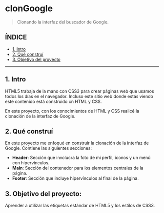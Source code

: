 # clonGoogle
> Clonando la interfaz del buscador de Google.

## ÍNDICE

* [1. Intro]([https://github.com/iamLalaina/clonGoogle/edit/main/README.md#1-intro](https://github.com/iamLalaina/clonGoogle/blob/main/README.md#1-intro))
* [2. Qué construí]([https://github.com/iamLalaina/clonGoogle/edit/main/README.md#2-qu%C3%A9-constru%C3%AD](https://github.com/iamLalaina/clonGoogle/blob/main/README.md#2-qu%C3%A9-constru%C3%AD))
* [3. Objetivo del proyecto]([https://github.com/iamLalaina/clonGoogle/edit/main/README.md#3-objetivo-del-proyecto](https://github.com/iamLalaina/clonGoogle/blob/main/README.md#3-objetivo-del-proyecto))
****
## 1. Intro
HTML5 trabaja de la mano con CSS3 para crear páginas web que usamos todos los días en el navegador. Incluso este sitio web donde estás viendo este contenido está construido cn HTML y CSS.

En este proyecto, con los conocimientos de HTML y CSS realicé la clonación de la interfaz de Google.

## 2. Qué construí
En este proyecto me enfoqué en construir la clonación de la interfaz de Google. Contiene las siguientes secciones:
* **Header**: Sección que involucra la foto de mi perfil, iconos y un menú con hipervínculos.
* **Main**: Sección del contenedor para los elementos centrales de la página.
* **Footer**: Sección que incluye hipervínculos al final de la página.

## 3. Objetivo del proyecto:
Aprender a utilizar las etiquetas estándar de HTML5 y los estilos de CSS3.
